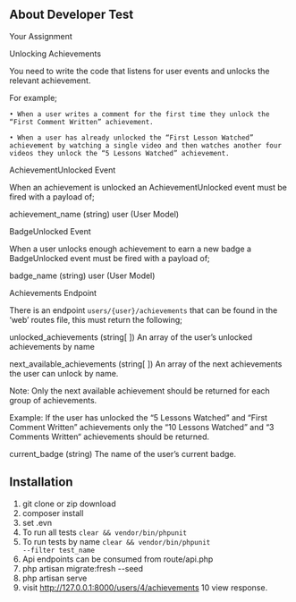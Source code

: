 

## About Developer Test

Your Assignment

Unlocking Achievements

You need to write the code that listens for user events and unlocks the relevant achievement. 

For example;

    • When a user writes a comment for the first time they unlock the “First Comment Written” achievement.

    • When a user has already unlocked the “First Lesson Watched” achievement by watching a single video and then watches another four videos they unlock the “5 Lessons Watched” achievement.


AchievementUnlocked Event

When an achievement is unlocked an AchievementUnlocked event must be fired with a payload of; 

achievement_name (string)
user (User Model)


BadgeUnlocked Event

When a user unlocks enough achievement to earn a new badge a BadgeUnlocked event must be fired with a payload of; 

badge_name (string)
user (User Model)



Achievements Endpoint

There is an endpoint `users/{user}/achievements` that can be found in the ‘web’ routes file, this must return the following;

unlocked_achievements (string[ ]) 
An array of the user’s unlocked achievements by name

next_available_achievements (string[ ])
An array of the next achievements the user can unlock by name. 

Note: Only the next available achievement should be returned for each group of achievements. 

Example: If the user has unlocked the “5 Lessons Watched” and “First Comment Written” achievements only the “10 Lessons Watched” and “3 Comments Written“ achievements should be returned.

current_badge (string) 
The name of the user’s current badge.

## Installation
1. git clone or zip download
2. composer install
3. set .evn
4. To run all tests <code>clear && vendor/bin/phpunit  </code>
5. To run tests  by name <code>clear && vendor/bin/phpunit --filter test_name </code>
6. Api endpoints can be consumed from route/api.php
7. php artisan migrate:fresh --seed
8. php artisan serve 
9. visit http://127.0.0.1:8000/users/4/achievements 
10 view response.
